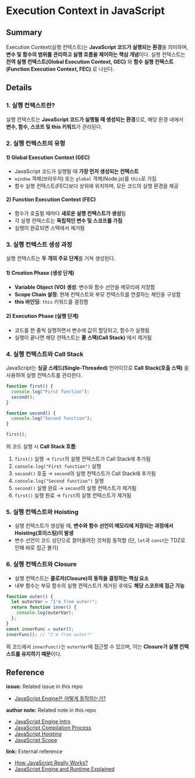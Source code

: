 # Execution Context in JavaScript

## Summary

Execution Context(실행 컨텍스트)는 **JavaScript 코드가 실행되는 환경**을 의미하며, **변수 및 함수의 범위를 관리하고 실행 흐름을 제어하는 핵심 개념**이다. 실행 컨텍스트는 **전역 실행 컨텍스트(Global Execution Context, GEC)** 와 **함수 실행 컨텍스트(Function Execution Context, FEC)** 로 나뉜다.

## Details

### 1. 실행 컨텍스트란?

실행 컨텍스트는 **JavaScript 코드가 실행될 때 생성되는 환경**으로, 해당 환경 내에서 **변수, 함수, 스코프 및 this 키워드**가 관리된다.

### 2. 실행 컨텍스트의 유형

#### **1) Global Execution Context (GEC)**

- JavaScript 코드가 실행될 때 **가장 먼저 생성되는 컨텍스트**
- `window` 객체(브라우저) 또는 `global` 객체(Node.js)를 `this`로 가짐
- 함수 실행 컨텍스트(FEC)보다 상위에 위치하며, 모든 코드의 실행 환경을 제공

#### **2) Function Execution Context (FEC)**

- 함수가 호출될 때마다 **새로운 실행 컨텍스트가 생성**됨
- 각 실행 컨텍스트는 **독립적인 변수 및 스코프를 가짐**
- 실행이 완료되면 스택에서 제거됨

### 3. 실행 컨텍스트 생성 과정

실행 컨텍스트는 **두 개의 주요 단계**를 거쳐 생성된다.

#### **1) Creation Phase (생성 단계)**

- **Variable Object (VO) 생성**: 변수와 함수 선언을 메모리에 저장함
- **Scope Chain 설정**: 현재 컨텍스트와 부모 컨텍스트를 연결하는 체인을 구성함
- **this 바인딩**: `this` 키워드를 결정함

#### **2) Execution Phase (실행 단계)**

- 코드를 한 줄씩 실행하면서 변수에 값이 할당되고, 함수가 실행됨
- 실행이 끝나면 해당 컨텍스트는 **콜 스택(Call Stack)** 에서 제거됨

### 4. 실행 컨텍스트와 Call Stack

JavaScript는 **싱글 스레드(Single-Threaded)** 언어이므로 **Call Stack(호출 스택)** 을 사용하여 실행 컨텍스트를 관리한다.

```js
function first() {
  console.log("First function");
  second();
}

function second() {
  console.log("Second function");
}

first();
```

위 코드 실행 시 **Call Stack 흐름**:

1. `first()` 실행 → `first`의 실행 컨텍스트가 Call Stack에 추가됨
2. `console.log("First function")` 실행
3. `second()` 호출 → `second`의 실행 컨텍스트가 Call Stack에 추가됨
4. `console.log("Second function")` 실행
5. `second()` 실행 완료 → `second`의 실행 컨텍스트가 제거됨
6. `first()` 실행 완료 → `first`의 실행 컨텍스트가 제거됨

### 5. 실행 컨텍스트와 Hoisting

- 실행 컨텍스트가 생성될 때, **변수와 함수 선언이 메모리에 저장되는 과정에서 Hoisting(호이스팅)이 발생**
- 변수 선언이 코드 상단으로 끌어올려진 것처럼 동작함 (단, `let`과 `const`는 TDZ로 인해 바로 접근 불가)

### 6. 실행 컨텍스트와 Closure

- 실행 컨텍스트는 **클로저(Closure)의 동작을 결정하는 핵심 요소**
- 내부 함수는 부모 함수의 실행 컨텍스트가 제거된 후에도 **해당 스코프에 접근 가능**

```js
function outer() {
  let outerVar = "I'm from outer!";
  return function inner() {
    console.log(outerVar);
  };
}
const innerFunc = outer();
innerFunc(); // "I'm from outer!"
```

위 코드에서 `innerFunc()`는 `outerVar`에 접근할 수 있으며, 이는 **Closure가 실행 컨텍스트를 유지하기 때문**이다.

## Reference

**issue:** Related issue in this repo

- [JavaScript Engine은 어떻게 동작하는가?](https://github.com/luke0408/TIL/issues/1)

**author note:** Related note in this repo

- [JavaScript Engine Intro](./Introduction_to_JavaScript_Engine.md)
- [JavaScript Compilation Process](./JavaScript_Compilation_Process.md)
- [JavaScript Hoisting](../Variables/Hoisting.md)
- [JavaScript Scope](../Variables/Scope.md)

**link:** External reference

- [How JavaScript Really Works?](https://dev.to/laxminarayana31/how-javascript-really-works-1p6i)
- [JavaScript Engine and Runtime Explained](https://www.freecodecamp.org/news/javascript-engine-and-runtime-explained/)

